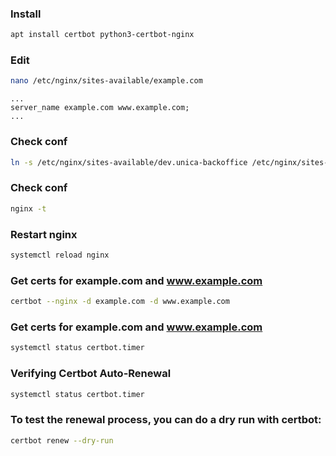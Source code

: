 ### Install
```sh
apt install certbot python3-certbot-nginx
```

### Edit
```sh
nano /etc/nginx/sites-available/example.com
```

```
...
server_name example.com www.example.com;
...
```

### Check conf
```sh
ln -s /etc/nginx/sites-available/dev.unica-backoffice /etc/nginx/sites-enabled/dev.unica-backoffice
```


### Check conf
```sh
nginx -t
```

### Restart nginx
```sh
systemctl reload nginx
```

### Get certs for example.com and www.example.com
```sh
certbot --nginx -d example.com -d www.example.com
```

### Get certs for example.com and www.example.com
```sh
systemctl status certbot.timer
```

### Verifying Certbot Auto-Renewal
```sh
systemctl status certbot.timer
```

### To test the renewal process, you can do a dry run with certbot:
```sh
certbot renew --dry-run
```
